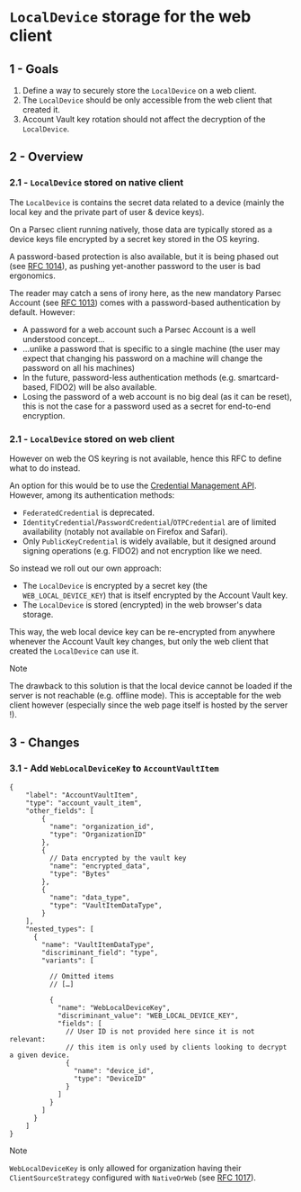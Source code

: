 <!-- Parsec Cloud (https://parsec.cloud) Copyright (c) BUSL-1.1 2016-present Scille SAS -->

# `LocalDevice` storage for the web client

## 1 - Goals

1. Define a way to securely store the `LocalDevice` on a web client.
2. The `LocalDevice` should be only accessible from the web client that created it.
3. Account Vault key rotation should not affect the decryption of the `LocalDevice`.

## 2 - Overview

### 2.1 - `LocalDevice` stored on native client

The `LocalDevice` is contains the secret data related to a device
(mainly the local key and the private part of user & device keys).

On a Parsec client running natively, those data are typically stored as a device
keys file encrypted by a secret key stored in the OS keyring.

A password-based protection is also available, but it is being phased out (see [RFC 1014](1014-account-vault-for-device-stored-on-server.md)),
as pushing yet-another password to the user is bad ergonomics.

The reader may catch a sens of irony here, as the new mandatory Parsec Account (see [RFC 1013](1013-parsec-account.md))
comes with a password-based authentication by default. However:

- A password for a web account such a Parsec Account is a well understood concept...
- ...unlike a password that is specific to a single machine (the user may expect that
  changing his password on a machine will change the password on all his machines)
- In the future, password-less authentication methods (e.g. smartcard-based, FIDO2) will
  be also available.
- Losing the password of a web account is no big deal (as it can be reset), this is not
  the case for a password used as a secret for end-to-end encryption.

### 2.1 - `LocalDevice` stored on web client

However on web the OS keyring is not available, hence this RFC to define what to do instead.

An option for this would be to use the [Credential Management API](https://developer.mozilla.org/en-US/docs/Web/API/Credential_Management_API).
However, among its authentication methods:

- `FederatedCredential` is deprecated.
- `IdentityCredential`/`PasswordCredential`/`OTPCredential` are of limited availability (notably not
  available on Firefox and Safari).
- Only `PublicKeyCredential` is widely available, but it designed around signing operations
  (e.g. FIDO2) and not encryption like we need.

So instead we roll out our own approach:

- The `LocalDevice` is encrypted by a secret key (the `WEB_LOCAL_DEVICE_KEY`)
  that is itself encrypted by the Account Vault key.
- The `LocalDevice` is stored (encrypted) in the web browser's data storage.

This way, the web local device key can be re-encrypted from anywhere whenever
the Account Vault key changes, but only the web client that created the
`LocalDevice` can use it.

> [!Note]
> The drawback to this solution is that the local device cannot be loaded
> if the server is not reachable (e.g. offline mode).
> This is acceptable for the web client however (especially since the web page
> itself is hosted by the server !).

## 3 - Changes

### 3.1 - Add `WebLocalDeviceKey` to `AccountVaultItem`

```json5
{
    "label": "AccountVaultItem",
    "type": "account_vault_item",
    "other_fields": [
        {
          "name": "organization_id",
          "type": "OrganizationID"
        },
        {
          // Data encrypted by the vault key
          "name": "encrypted_data",
          "type": "Bytes"
        },
        {
          "name": "data_type",
          "type": "VaultItemDataType",
        }
    ],
    "nested_types": [
      {
        "name": "VaultItemDataType",
        "discriminant_field": "type",
        "variants": [

          // Omitted items
          // […]

          {
            "name": "WebLocalDeviceKey",
            "discriminant_value": "WEB_LOCAL_DEVICE_KEY",
            "fields": [
              // User ID is not provided here since it is not relevant:
              // this item is only used by clients looking to decrypt a given device.
              {
                "name": "device_id",
                "type": "DeviceID"
              }
            ]
          }
        ]
      }
    ]
}
```

> [!NOTE]
> `WebLocalDeviceKey` is only allowed for organization having their `ClientSourceStrategy`
> configured with `NativeOrWeb` (see [RFC 1017](1017-web-client-allowed-on-per-org-basis.md)).
